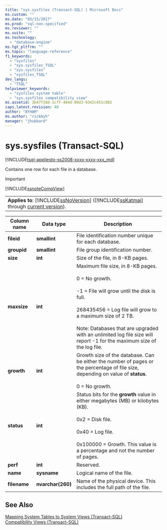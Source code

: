```yaml
---
title: "sys.sysfiles (Transact-SQL) | Microsoft Docs"
ms.custom: ""
ms.date: "03/15/2017"
ms.prod: "sql-non-specified"
ms.reviewer: ""
ms.suite: ""
ms.technology: 
  - "database-engine"
ms.tgt_pltfrm: ""
ms.topic: "language-reference"
f1_keywords: 
  - "sysfiles"
  - "sys.sysfiles_TSQL"
  - "sys.sysfiles"
  - "sysfiles_TSQL"
dev_langs: 
  - "TSQL"
helpviewer_keywords: 
  - "sysfiles system table"
  - "sys.sysfiles compatibility view"
ms.assetid: 3b47f38d-1cff-404d-89d3-9342c451c802
caps.latest.revision: 40
author: "BYHAM"
ms.author: "rickbyh"
manager: "jhubbard"
---
```

# sys.sysfiles (Transact-SQL)
[!INCLUDE[tsql-appliesto-ss2008-xxxx-xxxx-xxx_md](../../includes/tsql-appliesto-ss2008-xxxx-xxxx-xxx-md.md)]

  Contains one row for each file in a database.  
  
> [!IMPORTANT]  
>  [!INCLUDE[ssnoteCompView](../../includes/ssnotecompview-md.md)]  
  
||  
|-|  
|**Applies to**: [!INCLUDE[ssNoVersion](../../includes/ssnoversion-md.md)] ([!INCLUDE[ssKatmai](../../includes/sskatmai-md.md)] through [current version](http://go.microsoft.com/fwlink/p/?LinkId=299658)).|  
  
|Column name|Data type|Description|  
|-----------------|---------------|-----------------|  
|**fileid**|**smallint**|File identification number unique for each database.|  
|**groupid**|**smallint**|File group identification number.|  
|**size**|**int**|Size of the file, in 8-KB pages.|  
|**maxsize**|**int**|Maximum file size, in 8-KB pages.<br /><br /> 0 = No growth.<br /><br /> -1 = File will grow until the disk is full.<br /><br /> 268435456 = Log file will grow to a maximum size of 2 TB.<br /><br /> Note: Databases that are upgraded with an unlimited log file size will report -1 for the maximum size of the log file.|  
|**growth**|**int**|Growth size of the database. Can be either the number of pages or the percentage of file size, depending on value of **status**.<br /><br /> 0 = No growth.|  
|**status**|**int**|Status bits for the **growth** value in either megabytes (MB) or kilobytes (KB).<br /><br /> 0x2 = Disk file.<br /><br /> 0x40 = Log file.<br /><br /> 0x100000 = Growth. This value is a percentage and not the number of pages.|  
|**perf**|**int**|Reserved.|  
|**name**|**sysname**|Logical name of the file.|  
|**filename**|**nvarchar(260)**|Name of the physical device. This includes the full path of the file.|  
  
## See Also  
 [Mapping System Tables to System Views &#40;Transact-SQL&#41;](../../relational-databases/system-tables/mapping-system-tables-to-system-views-transact-sql.md)   
 [Compatibility Views &#40;Transact-SQL&#41;](~/relational-databases/system-compatibility-views/system-compatibility-views-transact-sql.md)  
  
  
